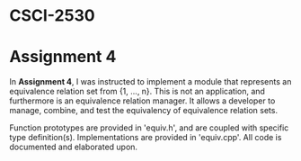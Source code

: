 # CSCI-2530
# Assignment 4
In <b>Assignment 4</b>, I was instructed to implement a module that represents an equivalence relation set from {1, ..., n}.
This is not an application, and furthermore is an equivalence relation manager. It allows a developer to manage, combine,
and test the equivalency of equivalence relation sets.

Function prototypes are provided in 'equiv.h', and are coupled with specific type definition(s).
Implementations are provided in 'equiv.cpp'.
All code is documented and elaborated upon.
